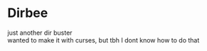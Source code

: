 # Dirbee
just another dir buster<br>
wanted to make it with curses, but tbh I dont know how to do that
